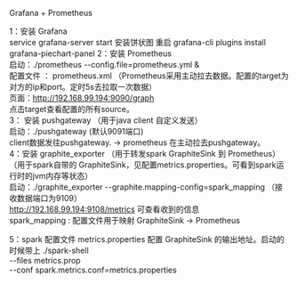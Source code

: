 Grafana + Prometheus

1：安装 Grafana <br> 
service grafana-server start
安装饼状图 重启
grafana-cli plugins install grafana-piechart-panel
2：安装 Prometheus <br>
 启动：./prometheus --config.file=prometheus.yml & <br>
 配置文件 ： prometheus.xml （Prometheus采用主动拉去数据。配置的target为对方的ip和port。定时5s去拉取一次数据）<br>
 页面：http://192.168.99.194:9090/graph <br>
 点击target查看配置的所有source。<br>
3： 安装 pushgateway （用于java client 自定义发送） <br>
 启动：./pushgateway (默认9091端口) <br>
 client数据发往pushgateway. -> prometheus 在主动拉去pushgateway。<br>
4：安装 graphite_exporter （用于转发spark GraphiteSink 到 Prometheus）<br> 
（用于spark自带的 GraphiteSink，见配置metrics.properties。可看到spark运行时的jvm内存等状态）<br>
 启动：./graphite_exporter --graphite.mapping-config=spark_mapping （接收数据端口为9109）<br> 
 http://192.168.99.194:9108/metrics 可查看收到的信息<br> 
 spark_mapping : 配置文件用于映射 GraphiteSink -> Prometheus <br> 
 
5：spark 配置文件 metrics.properties
 配置 GraphiteSink 的输出地址。启动的时候带上
./spark-shell \
--files metrics.prop \
--conf spark.metrics.conf=metrics.properties
